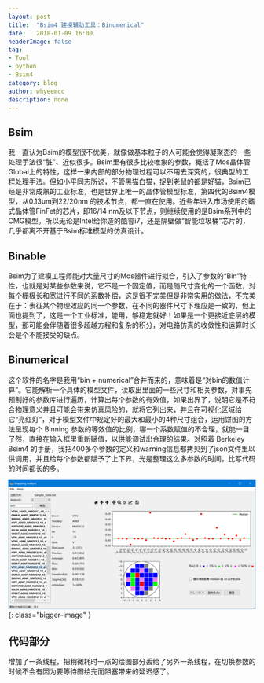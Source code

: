 ```yaml
---
layout: post
title:  "Bsim4 建模辅助工具：Binumerical"
date:   2018-01-09 16:00
headerImage: false
tag:
- Tool
- python
- Bsim4
category: blog
author: whyeemcc
description: none
---
```


## Bsim

我一直认为Bsim的模型很不优美，就像做基本粒子的人可能会觉得凝聚态的一些处理手法很“脏”、近似很多。Bsim里有很多比较唯象的参数，概括了Mos晶体管Global上的特性，这样一来内部的部分物理过程可以不用去深究的，很典型的工程处理手法。但如小平同志所说，不管黑猫白猫，捉到老鼠的都是好猫，Bsim已经是非常成熟的工业标准，也是世界上唯一的晶体管模型标准，第四代的Bsim4模型，从0.13um到22/20nm 的技术节点，都一直在使用。近些年进入市场使用的鳍式晶体管FinFet的芯片，即16/14 nm及以下节点，则继续使用的是Bsim系列中的CMG模型。所以无论是Intel给你造的酷睿i7，还是隔壁做“智能垃圾桶”芯片的，几乎都离不开基于Bsim标准模型的仿真设计。

## Binable

Bsim为了建模工程师能对大量尺寸的Mos器件进行拟合，引入了参数的“Bin”特性，也就是对某些参数来说，它不是一个固定值，而是随尺寸变化的一个函数，对每个栅极长和宽进行不同的系数补偿，这是很不完美但是非常实用的做法，不完美在于：表征某个物理效应的同一个参数，在不同的器件尺寸下理应是一致的，但上面也提到了，这是一个工业标准，能用，够稳定就好！如果是一个更接近底层的模型，那可能会伴随着很多超越方程和复杂的积分，对电路仿真的收敛性和运算时长会是个不能接受的缺点。

## Binumerical

这个软件的名字是我用“bin +  numerical”合并而来的，意味着是“对bin的数值计算”。它能解析一个具体的模型文件，读取出里面的一些尺寸和相关参数，对事先预制好的参数库进行遍历，计算出每个参数的有效值，如果出界了，说明它是不符合物理意义并且可能会带来仿真风险的，就将它列出来，并且在可视化区域给它“亮红灯”，对于模型文件中规定好的最大和最小的4种尺寸组合，运用饼图的方法呈现每个 Binning 参数的等效值的比例，哪一个系数赋值的不合理，就能一目了然，直接在输入框里重新赋值，以供能调试出合理的结果。对照着 Berkeley Bsim4 的手册，我把400多个参数的定义和warning信息都拷贝到了json文件里以供调用，并且给每个参数都赋予了上下界，光是整理这么多参数的时间，比写代码的时间都长的多。 

![image](/images/2017-08-06/interface.png){: class="bigger-image" }

## 代码部分

增加了一条线程，把稍微耗时一点的绘图部分丢给了另外一条线程，在切换参数的时候不会有因为要等待图绘完而阻塞带来的延迟感了。




